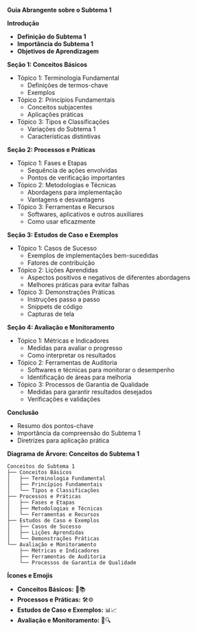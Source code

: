 **Guia Abrangente sobre o Subtema 1**

**Introdução**

* **Definição do Subtema 1**
* **Importância do Subtema 1**
* **Objetivos de Aprendizagem**

**Seção 1: Conceitos Básicos**

* Tópico 1: Terminologia Fundamental
    * Definições de termos-chave
    * Exemplos
* Tópico 2: Princípios Fundamentais
    * Conceitos subjacentes
    * Aplicações práticas
* Tópico 3: Tipos e Classificações
    * Variações do Subtema 1
    * Características distintivas

**Seção 2: Processos e Práticas**

* Tópico 1: Fases e Etapas
    * Sequência de ações envolvidas
    * Pontos de verificação importantes
* Tópico 2: Metodologias e Técnicas
    * Abordagens para implementação
    * Vantagens e desvantagens
* Tópico 3: Ferramentas e Recursos
    * Softwares, aplicativos e outros auxiliares
    * Como usar eficazmente

**Seção 3: Estudos de Caso e Exemplos**

* Tópico 1: Casos de Sucesso
    * Exemplos de implementações bem-sucedidas
    * Fatores de contribuição
* Tópico 2: Lições Aprendidas
    * Aspectos positivos e negativos de diferentes abordagens
    * Melhores práticas para evitar falhas
* Tópico 3: Demonstrações Práticas
    * Instruções passo a passo
    * Snippets de código
    * Capturas de tela

**Seção 4: Avaliação e Monitoramento**

* Tópico 1: Métricas e Indicadores
    * Medidas para avaliar o progresso
    * Como interpretar os resultados
* Tópico 2: Ferramentas de Auditoria
    * Softwares e técnicas para monitorar o desempenho
    * Identificação de áreas para melhoria
* Tópico 3: Processos de Garantia de Qualidade
    * Medidas para garantir resultados desejados
    * Verificações e validações

**Conclusão**

* Resumo dos pontos-chave
* Importância da compreensão do Subtema 1
* Diretrizes para aplicação prática

**Diagrama de Árvore: Conceitos do Subtema 1**

```
Conceitos do Subtema 1
├── Conceitos Básicos
│   ├── Terminologia Fundamental
│   ├── Princípios Fundamentais
│   └── Tipos e Classificações
├── Processos e Práticas
│   ├── Fases e Etapas
│   ├── Metodologias e Técnicas
│   └── Ferramentas e Recursos
├── Estudos de Caso e Exemplos
│   ├── Casos de Sucesso
│   ├── Lições Aprendidas
│   └── Demonstrações Práticas
└── Avaliação e Monitoramento
    ├── Métricas e Indicadores
    ├── Ferramentas de Auditoria
    └── Processos de Garantia de Qualidade
```

**Ícones e Emojis**

* **Conceitos Básicos:** 📖📚
* **Processos e Práticas:** 🛠️⚙️
* **Estudos de Caso e Exemplos:** 📊📈
* **Avaliação e Monitoramento:** 🔬🔍